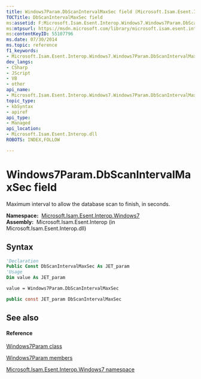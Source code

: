 ```yaml
---
title: Windows7Param.DbScanIntervalMaxSec field (Microsoft.Isam.Esent.Interop.Windows7)
TOCTitle: DbScanIntervalMaxSec field
ms:assetid: F:Microsoft.Isam.Esent.Interop.Windows7.Windows7Param.DbScanIntervalMaxSec
ms:mtpsurl: https://msdn.microsoft.com/library/microsoft.isam.esent.interop.windows7.windows7param.dbscanintervalmaxsec(v=EXCHG.10)
ms:contentKeyID: 55107796
ms.date: 07/30/2014
ms.topic: reference
f1_keywords:
- Microsoft.Isam.Esent.Interop.Windows7.Windows7Param.DbScanIntervalMaxSec
dev_langs:
- CSharp
- JScript
- VB
- other
api_name: 
- Microsoft.Isam.Esent.Interop.Windows7.Windows7Param.DbScanIntervalMaxSec
topic_type: 
- kbSyntax
- apiref
api_type: 
- Managed
api_location: 
- Microsoft.Isam.Esent.Interop.dll
ROBOTS: INDEX,FOLLOW

---
```


# Windows7Param.DbScanIntervalMaxSec field

Maximum interval to allow the database scan to finish, in seconds.

**Namespace:**  [Microsoft.Isam.Esent.Interop.Windows7](./microsoft.isam.esent.interop.windows7-namespace.md)  
**Assembly:**  Microsoft.Isam.Esent.Interop (in Microsoft.Isam.Esent.Interop.dll)

## Syntax

``` vb
'Declaration
Public Const DbScanIntervalMaxSec As JET_param
'Usage
Dim value As JET_param

value = Windows7Param.DbScanIntervalMaxSec
```

``` csharp
public const JET_param DbScanIntervalMaxSec
```

## See also

#### Reference

[Windows7Param class](./windows7param-class.md)

[Windows7Param members](./windows7param-members.md)

[Microsoft.Isam.Esent.Interop.Windows7 namespace](./microsoft.isam.esent.interop.windows7-namespace.md)